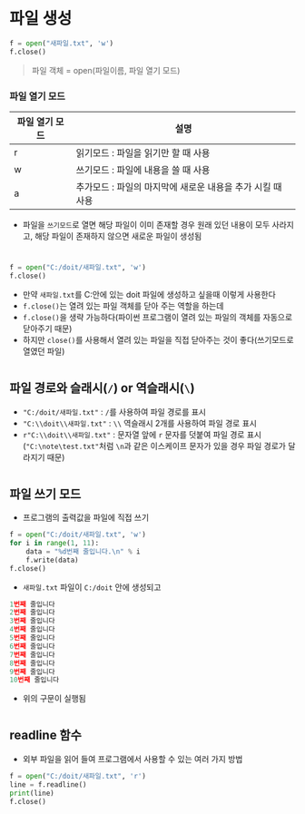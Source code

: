 # 파일 생성
```python
f = open("새파일.txt", 'w')
f.close()
```
> 파일 객체 = open(파일이름, 파일 열기 모드)
### 파일 열기 모드
| 파일 열기 모드 | 설명 |
| -------------- | ---- |
| r | 읽기모드 : 파일을 읽기만 할 때 사용 |
| w | 쓰기모드 : 파일에 내용을 쓸 때 사용 |
| a | 추가모드 : 파일의 마지막에 새로운 내용을 추가 시킬 때 사용 |
- 파일을 `쓰기모드`로 열면 해당 파일이 이미 존재할 경우 원래 있던 내용이 모두 사라지고, 해당 파일이 존재하지 않으면 새로운 파일이 생성됨
#
```python
f = open("C:/doit/새파일.txt", 'w')
f.close()
```
- 만약 `새파일.txt`를 C:안에 있는 doit 파일에 생성하고 싶을때 이렇게 사용한다
- `f.close()`는 열려 있는 파일 객체를 닫아 주는 역할을 하는데
- `f.close()`을 생략 가능하다(파이썬 프로그램이 열려 있는 파일의 객체를 자동으로 닫아주기 때문)
- 하지만 `close()`를 사용해서 열려 있는 파일을 직접 닫아주는 것이 좋다(쓰기모드로 열였던 파일)
#
## 파일 경로와 슬래시(`/`) or 역슬래시(`\`)
- `"C:/doit/새파일.txt"` : `/`를 사용하여 파일 경로를 표시
- `"C:\\doit\\새파일.txt"` : `\\` 역슬래시 2개를 사용하여 파일 경로 표시
- `r"C:\\doit\\새파일.txt"` : 문자열 앞에 `r` 문자를 덧붙여 파일 경로 표시(`"C:\note\test.txt"`처럼 `\n`과 같은 이스케이프 문자가 있을 경우 파일 경로가 달라지기 때문)
#
## 파일 쓰기 모드
- 프로그램의 출력값을 파일에 직접 쓰기
```python
f = open("C:/doit/새파일.txt", 'w')
for i in range(1, 11):
    data = "%d번째 줄입니다.\n" % i
    f.write(data)
f.close()
```
- `새파일.txt` 파일이 `C:/doit` 안에 생성되고 
```python
1번째 줄입니다
2번째 줄입니다
3번째 줄입니다
4번째 줄입니다
5번째 줄입니다
6번째 줄입니다
7번째 줄입니다
8번째 줄입니다
9번째 줄입니다
10번째 줄입니다
```
- 위의 구문이 실행됨
#
## readline 함수
- 외부 파일을 읽어 들여 프로그램에서 사용할 수 있는 여러 가지 방법
```python
f = open("C:/doit/새파일.txt", 'r')
line = f.readline()
print(line)
f.close()
```